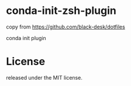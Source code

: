 # conda-init-zsh-plugin
copy from https://github.com/black-desk/dotfiles

conda init plugin 

# License
released under the MIT license.
